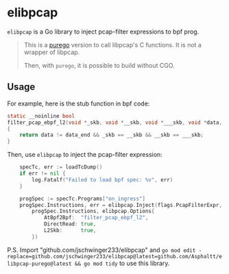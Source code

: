 # elibpcap

`elibpcap` is a Go library to inject pcap-filter expressions to bpf prog.

> This is a [purego](https://github.com/ebitengine/purego) version to call libpcap's C
> functions. It is not a wrapper of libpcap.
>
> Then, with `purego`, it is possible to build without CGO.

## Usage

For example, here is the stub function in bpf code:

```c
static __noinline bool
filter_pcap_ebpf_l2(void *_skb, void *__skb, void *___skb, void *data, void* data_end)
{
    return data != data_end && _skb == __skb && __skb == ___skb;
}
```

Then, use `elibpcap` to inject the pcap-filter expression:

```go
    specTc, err := loadTcDump()
    if err != nil {
        log.Fatalf("Failed to load bpf spec: %v", err)
    }

    progSpec := specTc.Programs["on_ingress"]
    progSpec.Instructions, err = elibpcap.Inject(flags.PcapFilterExpr,
        progSpec.Instructions, elibpcap.Options{
            AtBpf2Bpf:  "filter_pcap_ebpf_l2",
            DirectRead: true,
            L2Skb:      true,
        })
```

P.S. Import "github.com/jschwinger233/elibpcap" and `go mod edit -replace=github.com/jschwinger233/elibpcap@latest=github.com/Asphaltt/elibpcap-purego@latest && go mod tidy` to use this library.
